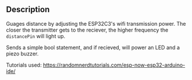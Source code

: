 ## Description

Guages distance by adjusting the ESP32C3's wifi transmission power. The closer the transmitter gets to the reciever, the higher frequency the `distancePin` will light up.

Sends a simple bool statement, and if recieved, will power an LED and a piezo buzzer.

Tutorials used: https://randomnerdtutorials.com/esp-now-esp32-arduino-ide/
